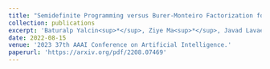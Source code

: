 ```yaml
---
title: "Semidefinite Programming versus Burer-Monteiro Factorization for Matrix Sensing"
collection: publications
excerpt: 'Baturalp Yalcin<sup>*</sup>, Ziye Ma<sup>*</sup>, Javad Lavaei, Somayeh Sojoudi'
date: 2022-08-15
venue: '2023 37th AAAI Conference on Artificial Intelligence.'
paperurl: 'https://arxiv.org/pdf/2208.07469'
---
```

